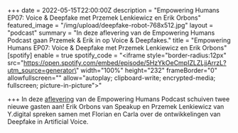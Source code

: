 +++
date = 2022-05-15T22:00:00Z
description = "Empowering Humans EP07: Voice & Deepfake met Przemek Lenkiewicz en Erik Orbons"
featured_image = "/img/upload/deepfake-robot-768x512.jpg"
layout = "podcast"
summary = "In deze aflevering van de Empowering Humans Podcast gaan Przemek & Erik in op Voice & Deepfakes."
title = "Empowering Humans EP07: Voice & Deepfake met Przemek Lenkiewicz en Erik Orbons"
[spotify]
enable = true
spotify_code = "<iframe style=\"border-radius:12px\" src=\"https://open.spotify.com/embed/episode/5HzYkOeCmpIZLZLjjArrzL?utm_source=generator\" width=\"100%\" height=\"232\" frameBorder=\"0\" allowfullscreen=\"\" allow=\"autoplay; clipboard-write; encrypted-media; fullscreen; picture-in-picture\"></iframe>"

+++
In deze [aflevering](https://beyondvoice.fm/podcast/beyond-voice-ep07-voice-deepfake-met-przemek-lenkiewicz-en-erik-orbons/) van de Empowering Humans Podcast schuiven twee nieuwe gasten aan! Erik Orbons van Speakup en Przemek Lenkiewicz van Y.digital spreken samen met Florian en Carla over de ontwikkelingen van Deepfake in Artificial Voice.